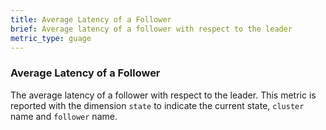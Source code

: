 ```yaml
---
title: Average Latency of a Follower
brief: Average latency of a follower with respect to the leader
metric_type: guage
---
```

### Average Latency of a Follower
The average latency of a follower with respect to the leader. This metric is reported with the dimension `state` to indicate the current state, `cluster` name and `follower` name.
